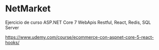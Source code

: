 # NetMarket

Ejercicio de curso ASP.NET Core 7 WebApis Restful, React, Redis, SQL Server

https://www.udemy.com/course/ecommerce-con-aspnet-core-5-react-hooks/

